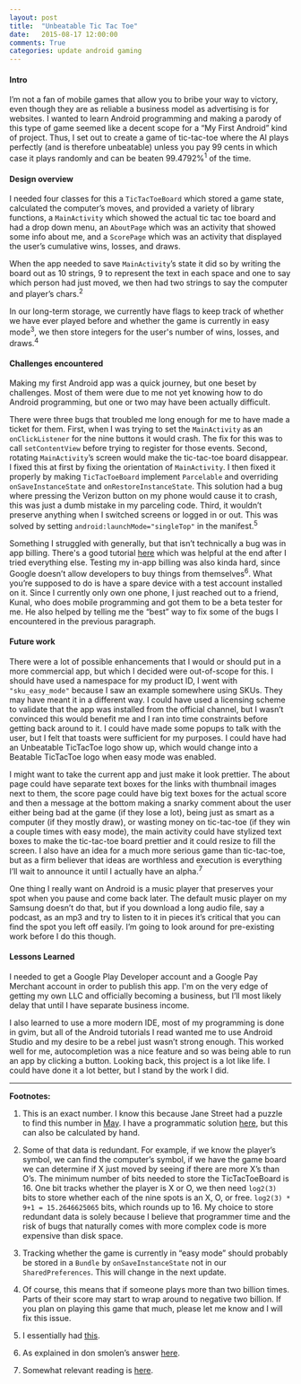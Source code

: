 ```yaml
---
layout: post
title:  "Unbeatable Tic Tac Toe"
date:   2015-08-17 12:00:00
comments: True
categories: update android gaming
---
```



#### Intro

I’m not a fan of mobile games that allow you to bribe your way to victory,
even though they are as reliable a business model as advertising is for
websites. I wanted to learn Android programming and making a parody of this
type of game seemed like a decent scope for a “My First Android” kind of
project. Thus, I set out to create a game of tic-tac-toe where the AI plays
 perfectly (and is therefore unbeatable) unless you pay 99 cents in which
case it plays randomly and can be beaten 99.4792%<sup>1</sup> of the time.

#### Design overview

I needed four classes for this a `TicTacToeBoard` which stored a game state,
calculated the computer’s moves, and provided a variety of library
functions, a `MainActivity` which showed the actual tic tac toe board and
had a drop down menu, an `AboutPage` which was an activity that showed some
info about me, and a `ScorePage` which was an activity that displayed the
user’s cumulative wins, losses, and draws.

When the app needed to save `MainActivity`’s state it did so by writing the
board out as 10 strings, 9 to represent the text in each space and one to
say which person had just moved, we then had two strings to say the
computer and player’s chars.<sup>2</sup>

In our long-term storage, we currently have flags to keep track of whether
we have ever played before and whether the game is currently in easy
mode<sup>3</sup>, we then store integers for the user's number of wins,
losses, and draws.<sup>4</sup>

#### Challenges encountered

Making my first Android app was a quick journey, but one beset by challenges.
Most of them were due to me not yet knowing how to do Android programming,
but one or two may have been actually difficult. 

There were three bugs that troubled me long enough for me to have made a
ticket for them. First, when I was trying to set the `MainActivity` as an
`onClickListener` for the nine buttons it would crash. The fix for this was
to call `setContentView` before trying to register for those events. Second,
rotating `MainActivity`’s screen would make the tic-tac-toe board disappear.
I fixed this at first by fixing the orientation of `MainActivity`. I then
fixed it properly by making `TicTacToeBoard` implement `Parcelable` and overriding
`onSaveInstanceState` and `onRestoreInstanceState`. This solution had a bug
where pressing the Verizon button on my phone would cause it to crash,
this was just a dumb mistake in my parceling code. Third, it wouldn’t
preserve anything when I switched screens or logged in or out. This was
solved by setting `android:launchMode="singleTop"` in the manifest.<sup>5</sup>


Something I struggled with generally, but that isn’t technically a bug was
in app billing. There's a good tutorial [here](http://developer.android.com/google/play/billing/billing_integrate.html)
which was helpful at the end after I tried everything else. Testing my in-app
billing was also kinda hard, since Google doesn’t allow developers to buy
things from themselves<sup>6</sup>. What you’re supposed to do is have a
spare device with a test account installed on it. Since I currently only
own one phone, I just reached out to a friend, Kunal, who does mobile
programming and got them to be a beta tester for me. He also helped by
telling me the “best” way to fix some of the bugs I encountered in the
previous paragraph.

#### Future work

There were a lot of possible enhancements that I would or should put in a
more commercial app, but which I decided were out-of-scope for this. I should
have used a namespace for my product ID, I went with `"sku_easy_mode"` because
I saw an example somewhere using SKUs. They may have meant it in a different
way. I could have used a licensing scheme to validate that the app was
installed from the official channel, but I wasn’t convinced this would
benefit me and I ran into time constraints before getting back around to it.
I could have made some popups to talk with the user, but I felt that toasts
were sufficient for my purposes. I could have had an Unbeatable TicTacToe logo
show up, which would change into a Beatable TicTacToe logo when easy mode
was enabled. 

I might want to take the current app and just make it look prettier. The about
page could have separate text boxes for the links with thumbnail images next to
them, the score page could have big text boxes for the actual score and then a
message at the bottom making a snarky comment about the user either being bad
at the game (if they lose a lot), being just as smart as a computer (if they
mostly draw), or wasting money on tic-tac-toe (if they win a couple times with
easy mode), the main activity could have stylized text boxes to make the
tic-tac-toe board prettier and it could resize to fill the screen. I also have
an idea for a much more serious game than tic-tac-toe, but as a firm believer
that ideas are worthless and execution is everything I’ll wait to announce it
until I actually have an alpha.<sup>7</sup>

One thing I really want on Android is a music player that preserves your spot
when you pause and come back later. The default music player on my Samsung
doesn’t do that, but if you download a long audio file, say a podcast, as an
mp3 and try to listen to it in pieces it’s critical that you can find the
spot you left off easily. I’m going to look around for pre-existing work
before I do this though.

#### Lessons Learned

I needed to get a Google Play Developer account and a Google Pay Merchant
account in order to publish this app. I'm on the very edge of getting my own
LLC and officially becoming a business, but I’ll most likely delay that
until I have separate business income. 

I also learned to use a more modern IDE, most of my programming is done in
gvim, but all of the Android tutorials I read wanted me to use Android Studio
and my desire to be a rebel just wasn’t strong enough. This worked well for
me, autocompletion was a nice feature and so was being able to run an app by
clicking a button. Looking back, this project is a lot like life. I could
have done it a lot better, but I stand by the work I did.


--------

**Footnotes:**

1. This is an exact number. I know this because Jane Street had a puzzle
   to find this number in [May](https://www.janestreet.com/puzzles/solutions/may-2015-solution/).
   I have a programmatic solution [here](https://github.com/jsnider3/Workspace/blob/master/Competitive/OCaml/tictacs.ml), 
   but this can also be calculated by hand.

2. Some of that data is redundant. For example, if we know the player’s
   symbol, we can find the computer’s symbol, if we have the game board
   we can determine if X just moved by seeing if there are more X’s than O’s.
   The minimum number of bits needed to store the TicTacToeBoard is 16. One
   bit tracks whether the player is X or O, we then need `log2(3)` bits to store
   whether each of the nine spots is an X, O, or free. `log2(3) * 9+1 = 15.2646625065`
   bits, which rounds up to 16. My choice to store redundant data is solely
   because I believe that programmer time and the risk of bugs that naturally
   comes with more complex code is more expensive than disk space.

3. Tracking whether the game is currently in “easy mode” should probably be
   stored in a `Bundle` by `onSaveInstanceState` not in our `SharedPreferences`.
   This will change in the next update.

4. Of course, this means that if someone plays more than two billion times.
   Parts of their score may start to wrap around to negative two billion. If
   you plan on playing this game that much, please let me know and I will
   fix this issue.

5. I essentially had
   [this](http://stackoverflow.com/q/20819019/why-is-ondestroy-always-called-when-returning-to-parent-activity).

6. As explained in don smolen’s answer
   [here](http://stackoverflow.com/q/14139034/testing-in-app-billing-the-publisher-cannot-purchase-this-item).

7. Somewhat relevant reading is [here](http://blog.jpl-consulting.com/2012/04/why-i-wont-sign-your-nda/). 
